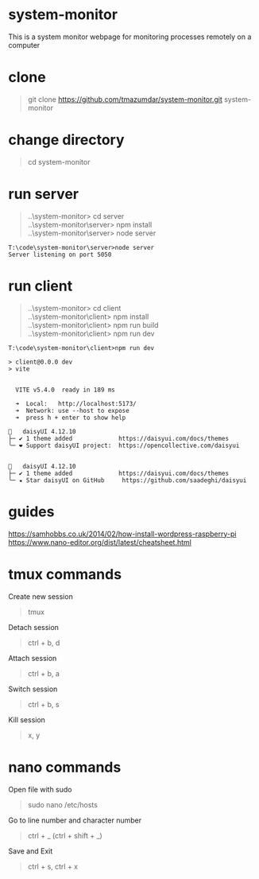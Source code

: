 # system-monitor
This is a system monitor webpage for monitoring processes remotely on a computer

# clone 
> git clone https://github.com/tmazumdar/system-monitor.git system-monitor

# change directory
> cd system-monitor

# run server
> ..\system-monitor> cd server  
> ..\system-monitor\server> npm install  
> ..\system-monitor\server> node server

```
T:\code\system-monitor\server>node server
Server listening on port 5050
```

# run client
> ..\system-monitor> cd client  
> ..\system-monitor\client> npm install  
> ..\system-monitor\client> npm run build  
> ..\system-monitor\client> npm run dev  

```
T:\code\system-monitor\client>npm run dev

> client@0.0.0 dev
> vite


  VITE v5.4.0  ready in 189 ms

  ➜  Local:   http://localhost:5173/
  ➜  Network: use --host to expose
  ➜  press h + enter to show help

🌼   daisyUI 4.12.10
├─ ✔︎ 1 theme added             https://daisyui.com/docs/themes
╰─ ❤︎ Support daisyUI project:  https://opencollective.com/daisyui


🌼   daisyUI 4.12.10
├─ ✔︎ 1 theme added             https://daisyui.com/docs/themes
╰─ ★ Star daisyUI on GitHub     https://github.com/saadeghi/daisyui
```

# guides
https://samhobbs.co.uk/2014/02/how-install-wordpress-raspberry-pi
https://www.nano-editor.org/dist/latest/cheatsheet.html

# tmux commands
Create new session
> tmux

Detach session
> ctrl + b, d

Attach session
> ctrl + b, a

Switch session
> ctrl + b, s

Kill session
> x, y

# nano commands
Open file with sudo
> sudo nano /etc/hosts

Go to line number and character number
> ctrl + _ (ctrl + shift + _)

Save and Exit
> ctrl + s, ctrl + x


